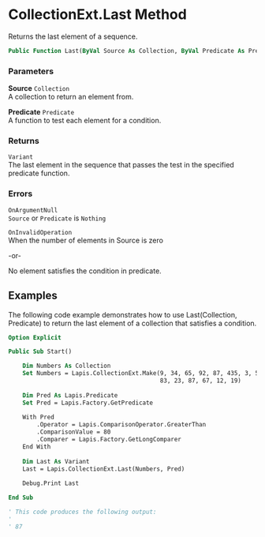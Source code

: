 # CollectionExt.Last Method

Returns the last element of a sequence.

```vb
Public Function Last(ByVal Source As Collection, ByVal Predicate As Predicate) As Variant
```

### Parameters

**Source** `Collection` <br>
A collection to return an element from.

**Predicate** `Predicate` <br>
A function to test each element for a condition.

### Returns

`Variant` <br>
The last element in the sequence that passes the test in the specified predicate function.

### Errors

`OnArgumentNull` <br>
`Source` or `Predicate` is `Nothing`

`OnInvalidOperation` <br>
When the number of elements in Source is zero

-or-

No element satisfies the condition in predicate.

## Examples

The following code example demonstrates how to use Last(Collection, Predicate) to return the last element of a collection that satisfies a condition.

```vb
Option Explicit

Public Sub Start()

    Dim Numbers As Collection
    Set Numbers = Lapis.CollectionExt.Make(9, 34, 65, 92, 87, 435, 3, 54, _
                                           83, 23, 87, 67, 12, 19)
    
    Dim Pred As Lapis.Predicate
    Set Pred = Lapis.Factory.GetPredicate
    
    With Pred
        .Operator = Lapis.ComparisonOperator.GreaterThan
        .ComparisonValue = 80
        .Comparer = Lapis.Factory.GetLongComparer
    End With
    
    Dim Last As Variant
    Last = Lapis.CollectionExt.Last(Numbers, Pred)
    
    Debug.Print Last

End Sub

' This code produces the following output:
'
' 87
```

